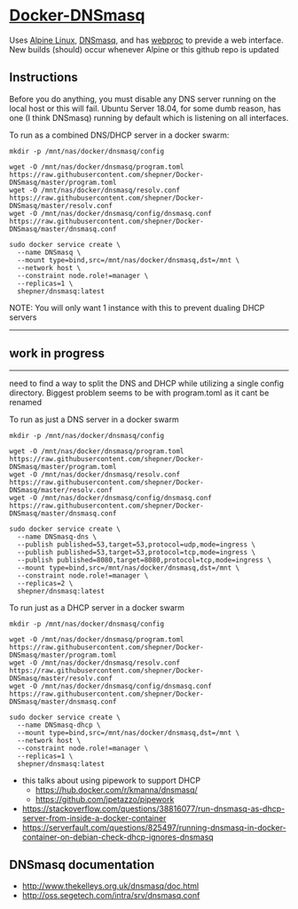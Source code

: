 # [Docker-DNSmasq](https://hub.docker.com/r/shepner/docker-dnsmasq/)

Uses [Alpine Linux](https://hub.docker.com/_/alpine/), [DNSmasq](http://www.thekelleys.org.uk/dnsmasq/doc.html), and has [webproc](https://github.com/jpillora/webproc/) to previde a web interface.  New builds (should) occur whenever Alpine or this github repo is updated

## Instructions

Before you do anything, you must disable any DNS server running on the local host or this will fail.  Ubuntu Server 18.04, for some dumb reason, has one (I think DNSmasq) running by default which is listening on all interfaces.


To run as a combined DNS/DHCP server in a docker swarm:
``` shell
mkdir -p /mnt/nas/docker/dnsmasq/config

wget -O /mnt/nas/docker/dnsmasq/program.toml https://raw.githubusercontent.com/shepner/Docker-DNSmasq/master/program.toml
wget -O /mnt/nas/docker/dnsmasq/resolv.conf https://raw.githubusercontent.com/shepner/Docker-DNSmasq/master/resolv.conf
wget -O /mnt/nas/docker/dnsmasq/config/dnsmasq.conf https://raw.githubusercontent.com/shepner/Docker-DNSmasq/master/dnsmasq.conf

sudo docker service create \
  --name DNSmasq \
  --mount type=bind,src=/mnt/nas/docker/dnsmasq,dst=/mnt \
  --network host \
  --constraint node.role!=manager \
  --replicas=1 \
  shepner/dnsmasq:latest
```
NOTE: You will only want 1 instance with this to prevent dualing DHCP servers

---
## work in progress
---

need to find a way to split the DNS and DHCP while utilizing a single config directory.  Biggest problem seems to be with program.toml as it cant be renamed

To run as just a DNS server in a docker swarm
``` shell
mkdir -p /mnt/nas/docker/dnsmasq/config

wget -O /mnt/nas/docker/dnsmasq/program.toml https://raw.githubusercontent.com/shepner/Docker-DNSmasq/master/program.toml
wget -O /mnt/nas/docker/dnsmasq/resolv.conf https://raw.githubusercontent.com/shepner/Docker-DNSmasq/master/resolv.conf
wget -O /mnt/nas/docker/dnsmasq/config/dnsmasq.conf https://raw.githubusercontent.com/shepner/Docker-DNSmasq/master/dnsmasq.conf

sudo docker service create \
  --name DNSmasq-dns \
  --publish published=53,target=53,protocol=udp,mode=ingress \
  --publish published=53,target=53,protocol=tcp,mode=ingress \
  --publish published=8080,target=8080,protocol=tcp,mode=ingress \
  --mount type=bind,src=/mnt/nas/docker/dnsmasq,dst=/mnt \
  --constraint node.role!=manager \
  --replicas=2 \
  shepner/dnsmasq:latest
```


To run just as a DHCP server in a docker swarm
``` shell
mkdir -p /mnt/nas/docker/dnsmasq/config

wget -O /mnt/nas/docker/dnsmasq/program.toml https://raw.githubusercontent.com/shepner/Docker-DNSmasq/master/program.toml
wget -O /mnt/nas/docker/dnsmasq/resolv.conf https://raw.githubusercontent.com/shepner/Docker-DNSmasq/master/resolv.conf
wget -O /mnt/nas/docker/dnsmasq/config/dnsmasq.conf https://raw.githubusercontent.com/shepner/Docker-DNSmasq/master/dnsmasq.conf

sudo docker service create \
  --name DNSmasq-dhcp \
  --mount type=bind,src=/mnt/nas/docker/dnsmasq,dst=/mnt \
  --network host \
  --constraint node.role!=manager \
  --replicas=1 \
  shepner/dnsmasq:latest
```
* this talks about using pipework to support DHCP
  * https://hub.docker.com/r/kmanna/dnsmasq/
  * https://github.com/jpetazzo/pipework
* https://stackoverflow.com/questions/38816077/run-dnsmasq-as-dhcp-server-from-inside-a-docker-container
* https://serverfault.com/questions/825497/running-dnsmasq-in-docker-container-on-debian-check-dhcp-ignores-dnsmasq


## DNSmasq documentation

* http://www.thekelleys.org.uk/dnsmasq/doc.html
* http://oss.segetech.com/intra/srv/dnsmasq.conf

